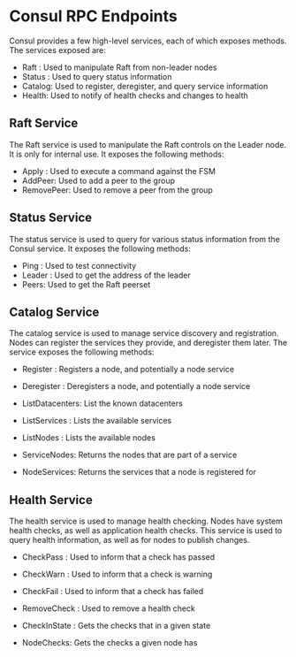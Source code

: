 # Consul RPC Endpoints

Consul provides a few high-level services, each of which exposes
methods. The services exposed are:

* Raft : Used to manipulate Raft from non-leader nodes
* Status : Used to query status information
* Catalog: Used to register, deregister, and query service information
* Health: Used to notify of health checks and changes to health

## Raft Service

The Raft service is used to manipulate the Raft controls on the Leader
node. It is only for internal use. It exposes the following methods:

* Apply : Used to execute a command against the FSM
* AddPeer: Used to add a peer to the group
* RemovePeer: Used to remove a peer from the group

## Status Service

The status service is used to query for various status information
from the Consul service. It exposes the following methods:

* Ping : Used to test connectivity
* Leader : Used to get the address of the leader
* Peers: Used to get the Raft peerset

## Catalog Service

The catalog service is used to manage service discovery and registration.
Nodes can register the services they provide, and deregister them later.
The service exposes the following methods:

* Register : Registers a node, and potentially a node service
* Deregister : Deregisters a node, and potentially a node service

* ListDatacenters: List the known datacenters
* ListServices : Lists the available services
* ListNodes : Lists the available nodes
* ServiceNodes: Returns the nodes that are part of a service
* NodeServices: Returns the services that a node is registered for

## Health Service

The health service is used to manage health checking. Nodes have system
health checks, as well as application health checks. This service is used to
query health information, as well as for nodes to publish changes.

* CheckPass : Used to inform that a check has passed
* CheckWarn : Used to inform that a check is warning
* CheckFail : Used to inform that a check has failed
* RemoveCheck : Used to remove a health check

* CheckInState : Gets the checks that in a given state
* NodeChecks: Gets the checks a given node has

